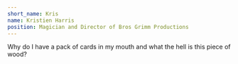 ```yaml
---
short_name: Kris
name: Kristien Harris
position: Magician and Director of Bros Grimm Productions
---
```

Why do I have a pack of cards in my mouth and what the hell is this piece of wood?